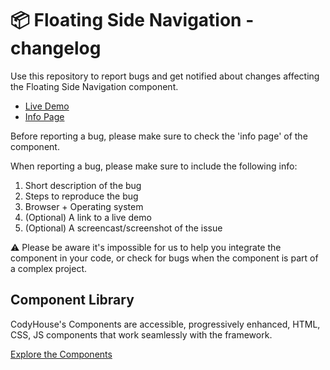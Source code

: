 # 📦 Floating Side Navigation - changelog

Use this repository to report bugs and get notified about changes affecting the Floating Side Navigation component.

- [Live Demo](https://codyhouse.co/ds/components/app/floating-side-navigation)
- [Info Page](https://codyhouse.co/ds/components/info/floating-side-navigation)

Before reporting a bug, please make sure to check the 'info page' of the component. 

When reporting a bug, please make sure to include the following info:

1. Short description of the bug
2. Steps to reproduce the bug
3. Browser + Operating system
4. (Optional) A link to a live demo
5. (Optional) A screencast/screenshot of the issue

⚠️ Please be aware it's impossible for us to help you integrate the component in your code, or check for bugs when the component is part of a complex project.

## Component Library

CodyHouse's Components are accessible, progressively enhanced, HTML, CSS, JS components that work seamlessly with the framework.

[Explore the Components](https://codyhouse.co/ds/components)
